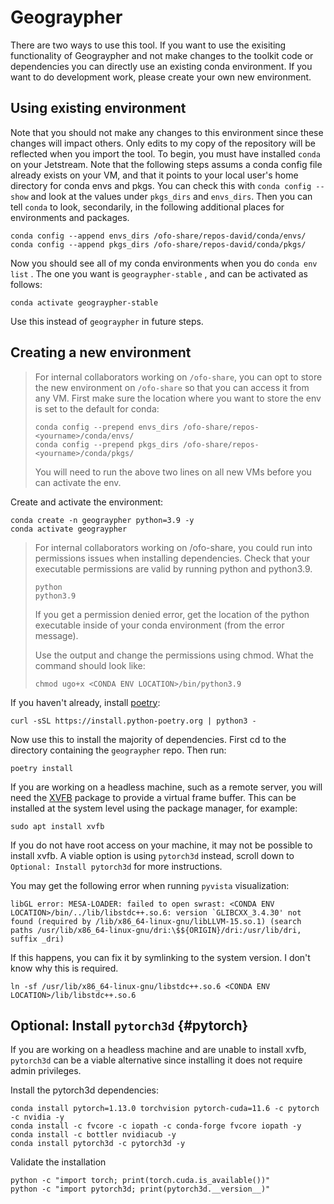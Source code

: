 # Geograypher

There are two ways to use this tool. If you want to use the exisiting functionality of Geograypher and not make changes to the toolkit code or dependencies you can directly use an existing conda environment. If you want to do development work, please create your own new environment.

## Using existing environment

Note that you should not make any changes to this environment since these changes will impact others. Only edits to my copy of the repository will be reflected when you import the tool. To begin, you must have installed `conda` on your Jetstream. Note that the following steps assums a conda config file already exists on your VM, and that it points to your local user's home directory for conda envs and pkgs. You can check this with `conda config --show` and look at the values under `pkgs_dirs` and `envs_dirs`. Then you can tell `conda` to look, secondarily, in the following additional places for environments and packages.

```
conda config --append envs_dirs /ofo-share/repos-david/conda/envs/
conda config --append pkgs_dirs /ofo-share/repos-david/conda/pkgs/
```

Now you should see all of my conda environments when you do `conda env list` . The one you want is `geograypher-stable` , and can be activated as follows:

```
conda activate geograypher-stable
```

Use this instead of `geograypher` in future steps.

## Creating a new environment

> For internal collaborators working on `/ofo-share`, you can opt to store the new environment on `/ofo-share` so that you can access it from any VM. First make sure the location where you want to store the env is set to the default for conda:
>
> ```
> conda config --prepend envs_dirs /ofo-share/repos-<yourname>/conda/envs/
> conda config --prepend pkgs_dirs /ofo-share/repos-<yourname>/conda/pkgs/
> ```
>
> You will need to run the above two lines on all new VMs before you can activate the env.

Create and activate the environment:

```
conda create -n geograypher python=3.9 -y
conda activate geograypher
```

> For internal collaborators working on /ofo-share, you could run into permissions issues when installing dependencies. Check that your executable permissions are valid by running python and python3.9.
>
> ```
> python
> python3.9
> ```
>
> If you get a permission denied error, get the location of the python executable inside of your conda environment (from the error message).
>
> Use the output and change the permissions using chmod. What the command should look like:
>
> ```
> chmod ugo+x <CONDA ENV LOCATION>/bin/python3.9
> ```

If you haven't already, install [poetry](https://python-poetry.org/docs/):

```
curl -sSL https://install.python-poetry.org | python3 -
```

Now use this to install the majority of dependencies. First cd to the directory containing the `geograypher` repo. Then run:

```
poetry install
```

If you are working on a headless machine, such as a remote server, you will need the [XVFB](https://www.x.org/releases/X11R7.6/doc/man/man1/Xvfb.1.xhtml) package to provide a virtual frame buffer. This can be installed at the system level using the package manager, for example:
```
sudo apt install xvfb
```
If you do not have root access on your machine, it may not be possible to install xvfb. A viable option is using `pytorch3d` instead, scroll down to `Optional: Install pytorch3d` for more instructions. 

You may get the following error when running `pyvista` visualization:

```
libGL error: MESA-LOADER: failed to open swrast: <CONDA ENV LOCATION>/bin/../lib/libstdc++.so.6: version `GLIBCXX_3.4.30' not found (required by /lib/x86_64-linux-gnu/libLLVM-15.so.1) (search paths /usr/lib/x86_64-linux-gnu/dri:\$${ORIGIN}/dri:/usr/lib/dri, suffix _dri)
```

If this happens, you can fix it by symlinking to the system version. I don't know why this is required.

```
ln -sf /usr/lib/x86_64-linux-gnu/libstdc++.so.6 <CONDA ENV LOCATION>/lib/libstdc++.so.6
```

## Optional: Install `pytorch3d` {#pytorch}
If you are working on a headless machine and are unable to install xvfb, `pytorch3d` can be a viable alternative since installing it does not require admin privileges.

Install the pytorch3d dependencies:

```
conda install pytorch=1.13.0 torchvision pytorch-cuda=11.6 -c pytorch -c nvidia -y
conda install -c fvcore -c iopath -c conda-forge fvcore iopath -y
conda install -c bottler nvidiacub -y
conda install pytorch3d -c pytorch3d -y
```

Validate the installation

```
python -c "import torch; print(torch.cuda.is_available())"
python -c "import pytorch3d; print(pytorch3d.__version__)"
```